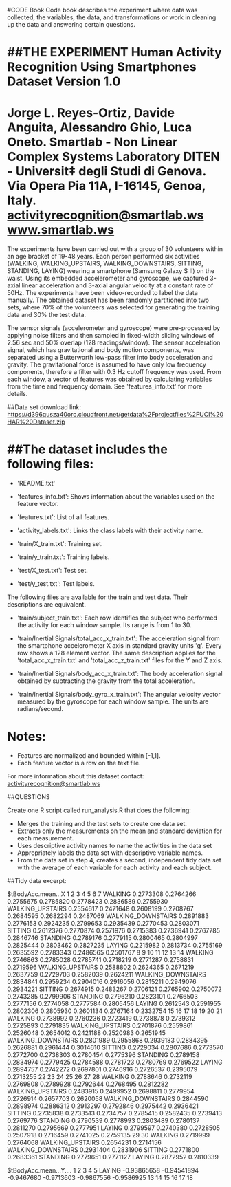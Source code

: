 #CODE Book
Code book describes the experiment where data was collected, the variables, the data,
and transformations or work in cleaning up the data and answering certain questions.

##THE EXPERIMENT
Human Activity Recognition Using Smartphones Dataset
Version 1.0
==================================================================
Jorge L. Reyes-Ortiz, Davide Anguita, Alessandro Ghio, Luca Oneto.
Smartlab - Non Linear Complex Systems Laboratory
DITEN - Universit‡ degli Studi di Genova.
Via Opera Pia 11A, I-16145, Genoa, Italy.
activityrecognition@smartlab.ws
www.smartlab.ws
==================================================================

The experiments have been carried out with a group of 30 volunteers 
within an age bracket of 19-48 years. Each person performed six activities
(WALKING, WALKING_UPSTAIRS, WALKING_DOWNSTAIRS, SITTING, STANDING, LAYING)
wearing a smartphone (Samsung Galaxy S II) on the waist. Using its embedded
accelerometer and gyroscope, we captured 3-axial linear acceleration and 
3-axial angular velocity at a constant rate of 50Hz. The experiments have 
been video-recorded to label the data manually. The obtained dataset has 
been randomly partitioned into two sets, where 70% of the volunteers was 
selected for generating the training data and 30% the test data. 

The sensor signals (accelerometer and gyroscope) were pre-processed by 
applying noise filters and then sampled in fixed-width sliding windows of
2.56 sec and 50% overlap (128 readings/window). The sensor acceleration signal,
which has gravitational and body motion components, was separated using a 
Butterworth low-pass filter into body acceleration and gravity. 
The gravitational force is assumed to have only low frequency components, 
therefore a filter with 0.3 Hz cutoff frequency was used. From each window, 
a vector of features was obtained by calculating variables from the time and 
frequency domain. See 'features_info.txt' for more details. 

##Data set download link:
https://d396qusza40orc.cloudfront.net/getdata%2Fprojectfiles%2FUCI%20HAR%20Dataset.zip


##The dataset includes the following files:
=========================================

- 'README.txt'

- 'features_info.txt': Shows information about the variables used on the feature vector.

- 'features.txt': List of all features.

- 'activity_labels.txt': Links the class labels with their activity name.

- 'train/X_train.txt': Training set.

- 'train/y_train.txt': Training labels.

- 'test/X_test.txt': Test set.

- 'test/y_test.txt': Test labels.

The following files are available for the train and test data. Their descriptions 
are equivalent. 

- 'train/subject_train.txt': Each row identifies the subject who performed the 
activity for each window sample. Its range is from 1 to 30. 

- 'train/Inertial Signals/total_acc_x_train.txt': The acceleration signal from 
the smartphone accelerometer X axis in standard gravity units 'g'. Every row 
shows a 128 element vector. The same description applies for the 'total_acc_x_train.txt' 
and 'total_acc_z_train.txt' files for the Y and Z axis. 

- 'train/Inertial Signals/body_acc_x_train.txt': The body acceleration signal obtained 
by subtracting the gravity from the total acceleration. 

- 'train/Inertial Signals/body_gyro_x_train.txt': The angular velocity vector measured 
by the gyroscope for each window sample. The units are radians/second. 

Notes: 
======
- Features are normalized and bounded within [-1,1].
- Each feature vector is a row on the text file.

For more information about this dataset contact: activityrecognition@smartlab.ws

##QUESTIONS

 Create one R script called run_analysis.R that does the following:
- Merges the training and the test sets to create one data set.
- Extracts only the measurements on the mean and standard deviation for each measurement. 
- Uses descriptive activity names to name the activities in the data set
- Appropriately labels the data set with descriptive variable names. 
- From the data set in step 4, creates a second, independent tidy data set with the average
 of each variable for each activity and each subject.


##Tidy data excerpt:

$tBodyAcc.mean...X
                           1         2         3         4         5         6         7
WALKING            0.2773308 0.2764266 0.2755675 0.2785820 0.2778423 0.2836589 0.2755930
WALKING_UPSTAIRS   0.2554617 0.2471648 0.2608199 0.2708767 0.2684595 0.2682294 0.2487069
WALKING_DOWNSTAIRS 0.2891883 0.2776153 0.2924235 0.2799653 0.2935439 0.2770453 0.2803071
SITTING            0.2612376 0.2770874 0.2571976 0.2715383 0.2736941 0.2767785 0.2846746
STANDING           0.2789176 0.2779115 0.2800465 0.2804997 0.2825444 0.2803462 0.2827235
LAYING             0.2215982 0.2813734 0.2755169 0.2635592 0.2783343 0.2486565 0.2501767
                           8         9        10        11        12        13        14
WALKING            0.2746863 0.2785028 0.2785741 0.2718219 0.2771287 0.2758831 0.2719596
WALKING_UPSTAIRS   0.2588802 0.2624365 0.2671219 0.2637759 0.2729703 0.2582039 0.2624211
WALKING_DOWNSTAIRS 0.2834841 0.2959234 0.2904016 0.2916056 0.2815211 0.2949076 0.2934221
SITTING            0.2674915 0.2483267 0.2706121 0.2765902 0.2750072 0.2743285 0.2799906
STANDING           0.2796210 0.2823101 0.2766503 0.2777156 0.2774058 0.2777584 0.2805456
LAYING             0.2612543 0.2591955 0.2802306 0.2805930 0.2601134 0.2767164 0.2332754
                          15        16        17        18        19        20        21
WALKING            0.2738992 0.2760236 0.2723419 0.2738878 0.2739312 0.2725893 0.2791835
WALKING_UPSTAIRS   0.2701876 0.2559861 0.2526048 0.2654012 0.2421188 0.2520983 0.2651945
WALKING_DOWNSTAIRS 0.2801989 0.2955868 0.2939183 0.2884395 0.2626881 0.2961444 0.3014610
SITTING            0.2729034 0.2807686 0.2773570 0.2772700 0.2738303 0.2780454 0.2775396
STANDING           0.2789158 0.2834974 0.2779425 0.2784588 0.2781723 0.2780769 0.2769522
LAYING             0.2894757 0.2742272 0.2697801 0.2746916 0.2726537 0.2395079 0.2713255
                          22        23        24        25        26        27        28
WALKING            0.2788646 0.2732119 0.2769808 0.2789928 0.2792644 0.2768495 0.2812282
WALKING_UPSTAIRS   0.2483915 0.2499952 0.2698811 0.2779954 0.2726914 0.2657703 0.2620058
WALKING_DOWNSTAIRS 0.2844590 0.2898974 0.2886312 0.2913297 0.2792846 0.2975442 0.2936421
SITTING            0.2735838 0.2733513 0.2734757 0.2785415 0.2582435 0.2739413 0.2769776
STANDING           0.2790539 0.2778993 0.2803489 0.2780137 0.2811270 0.2795669 0.2777951
LAYING             0.2799597 0.2740380 0.2728505 0.2507918 0.2716459 0.2741025 0.2759135
                          29        30
WALKING            0.2719999 0.2764068
WALKING_UPSTAIRS   0.2654231 0.2714156
WALKING_DOWNSTAIRS 0.2931404 0.2831906
SITTING            0.2771800 0.2683361
STANDING           0.2779651 0.2771127
LAYING             0.2872952 0.2810339

$tBodyAcc.mean...Y....
                              1           2            3            4            5
LAYING             -0.93865658 -0.94541894 -0.9467680 -0.9713603 -0.9867556 -0.9586925
                           13         14         15         16         17         18
